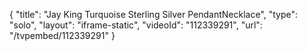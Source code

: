 {
    "title": "Jay King Turquoise Sterling Silver PendantNecklace",
    "type": "solo",
    "layout": "iframe-static",
    "videoId": "112339291",
    "url": "\/tvpembed\/112339291"
}